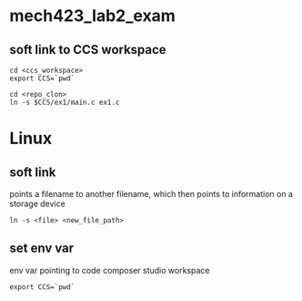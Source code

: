 # mech423_lab2_exam
## soft link to CCS workspace
```
cd <ccs_workspace>
export CCS=`pwd`
```

```
cd <repo_clon>
ln -s $CCS/ex1/main.c ex1.c
```


# Linux
## soft link
points a filename to another filename, which then points to information on a storage device
```
ln -s <file> <new_file_path>
```

## set env var
env var pointing to code composer studio workspace
```
export CCS=`pwd`
```
